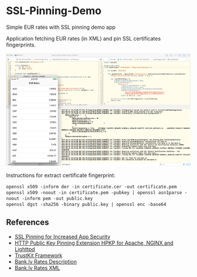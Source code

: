 # SSL-Pinning-Demo
Simple EUR rates with SSL pinning demo app

Application fetching EUR rates (in XML) and pin SSL certificates fingerprints.

<p align="center">
  <img src="screenshot.png" title="Preview" width="1024px">
</p>


Instructions for extract certificate fingerprint:

```
openssl x509 -inform der -in certificate.cer -out certificate.pem
openssl x509 -noout -in certificate.pem -pubkey | openssl asn1parse -noout -inform pem -out public.key
openssl dgst -sha256 -binary public.key | openssl enc -base64
```

## References

* [SSL Pinning for Increased App Security](https://possiblemobile.com/2013/03/ssl-pinning-for-increased-app-security/)
* [HTTP Public Key Pinning Extension HPKP for Apache, NGINX and Lighttpd](https://raymii.org/s/articles/HTTP_Public_Key_Pinning_Extension_HPKP.html)
* [TrustKit Framework](https://github.com/datatheorem/TrustKit)
* [Bank.lv Rates Description](https://www.bank.lv/component/content/article/8656-eiropas-centrls-bankas-publictie-eiro-atsauces-kursi-xml-formt)
* [Bank.lv Rates XML](https://www.bank.lv/vk/ecb.xml)